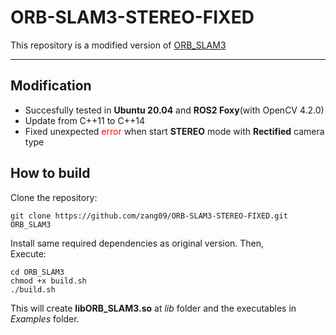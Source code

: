 # ORB-SLAM3-STEREO-FIXED

This repository is a modified version of [ORB_SLAM3](https://github.com/UZ-SLAMLab/ORB_SLAM3)  

--- 

## Modification
- Succesfully tested in **Ubuntu 20.04** and **ROS2 Foxy**(with OpenCV 4.2.0)
- Update from C++11 to C++14
- Fixed unexpected <span style="color:red">error</span> when start **STEREO** mode with **Rectified** camera type  

## How to build
Clone the repository:
```
git clone https://github.com/zang09/ORB-SLAM3-STEREO-FIXED.git ORB_SLAM3

```

Install same required dependencies as original version. Then,  
Execute:
```
cd ORB_SLAM3
chmod +x build.sh
./build.sh
```
This will create **libORB_SLAM3.so**  at *lib* folder and the executables in *Examples* folder.
